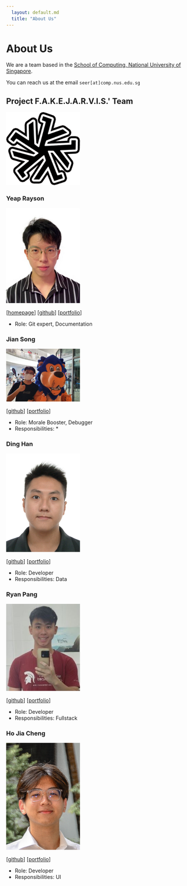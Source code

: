 ```yaml
---
  layout: default.md
  title: "About Us"
---
```


# About Us

We are a team based in the [School of Computing, National University of Singapore](http://www.comp.nus.edu.sg).

You can reach us at the email `seer[at]comp.nus.edu.sg`

## Project F.A.K.E.J.A.R.V.I.S.' Team
<img src="images/fakejarvis.png" width="200px">

### Yeap Rayson

<img src="images/respirayson.png" width="200px">

[[homepage](http://linkedin.com/in/rayson-yeap)]
[[github](https://github.com/respirayson)]
[[portfolio](team/respirayson.md)]

* Role: Git expert, Documentation

### Jian Song

<img src="images/raydenlim.png" width="200px">

[[github](http://github.com/raydenlim)]
[[portfolio](team/raydenlim.md)]

* Role: Morale Booster, Debugger
* Responsibilities: *

### Ding Han

<img src="images/ldinghan.png" width="200px">

[[github](http://github.com/ldinghan)] [[portfolio](team/ldinghan.md)]

* Role: Developer
* Responsibilities: Data

### Ryan Pang

<img src="images/originalidk.png" width="200px">

[[github](https://github.com/Originalidk)]
[[portfolio](team/originalidk.md)]

* Role: Developer
* Responsibilities: Fullstack

### Ho Jia Cheng

<img src="images/wesho1107.png" width="200px">

[[github](http://github.com/wesho1107)]
[[portfolio](team/wesho1107.md)]

* Role: Developer
* Responsibilities: UI
